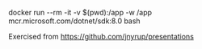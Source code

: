 docker run --rm -it -v $(pwd):/app -w /app mcr.microsoft.com/dotnet/sdk:8.0 bash

Exercised from https://github.com/jnyrup/presentations